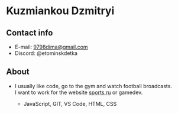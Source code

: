 # Kuzmiankou Dzmitryi

## Contact info

- E-mail: 9798dima@gmail.com
- Discord: @etominskdetka

## About

- I usually like code, go to the gym and watch football broadcasts.<br/>
  I want to work for the website [sports.ru](https://www.sports.ru/) or gamedev.

  - JavaScript, GIT, VS Code, HTML, CSS
